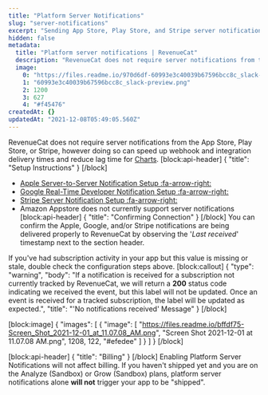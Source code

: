 ```yaml
---
title: "Platform Server Notifications"
slug: "server-notifications"
excerpt: "Sending App Store, Play Store, and Stripe server notifications to RevenueCat"
hidden: false
metadata: 
  title: "Platform server notifications | RevenueCat"
  description: "RevenueCat does not require server notifications from the App Store or Play Store, however doing so can speed up webhook and integration delivery times and reduce lag time for Charts."
  image: 
    0: "https://files.readme.io/970d6df-60993e3c40039b67596bcc8c_slack-preview.png"
    1: "60993e3c40039b67596bcc8c_slack-preview.png"
    2: 1200
    3: 627
    4: "#f45476"
createdAt: {}
updatedAt: "2021-12-08T05:49:05.560Z"
---
```

RevenueCat does not require server notifications from the App Store, Play Store, or Stripe, however doing so can speed up webhook and integration delivery times and reduce lag time for [Charts](doc:charts).
[block:api-header]
{
  "title": "Setup Instructions"
}
[/block]
* [Apple Server-to-Server Notification Setup :fa-arrow-right:](doc:apple-server-notifications) 
* [Google Real-Time Developer Notification Setup :fa-arrow-right:](doc:google-server-notifications)
* [Stripe Server Notification Setup :fa-arrow-right:](doc:stripe-server-notifications) 
* Amazon Appstore does not currently support server notifications
[block:api-header]
{
  "title": "Confirming Connection"
}
[/block]
You can confirm the Apple, Google, and/or Stripe notifications are being delivered properly to RevenueCat by observing the '*Last received*' timestamp next to the section header. 

If you've had subscription activity in your app but this value is missing or stale, double check the configuration steps above. 
[block:callout]
{
  "type": "warning",
  "body": "If a notification is received for a subscription not currently tracked by RevenueCat, we will return a **200** status code indicating we received the event, but this label will not be updated. Once an event is received for a tracked subscription, the label will be updated as expected.",
  "title": "'No notifications received' Message"
}
[/block]

[block:image]
{
  "images": [
    {
      "image": [
        "https://files.readme.io/bffdf75-Screen_Shot_2021-12-01_at_11.07.08_AM.png",
        "Screen Shot 2021-12-01 at 11.07.08 AM.png",
        1208,
        122,
        "#efedee"
      ]
    }
  ]
}
[/block]

[block:api-header]
{
  "title": "Billing"
}
[/block]
Enabling Platform Server Notifications will not affect billing. If you haven't shipped yet and you are on the Analyze (Sandbox) or Grow (Sandbox) plans, platform server notifications alone **will not** trigger your app to be "shipped".